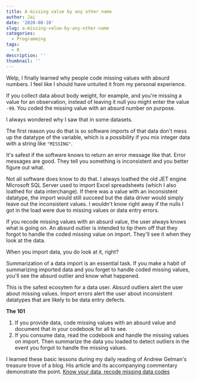 ```yaml
---
title: A missing value by any other name
author: Jai
date: '2020-08-10'
slug: a-missing-value-by-any-other-name
categories:
  - Programming
tags:
  - R
description: ''
thumbnail: ''
---
```


Welp, I finally learned why people code missing values with absurd numbers. I feel like I should have untuited it from my personal experience.

If you collect data about body weight, for example, and you're missing a value for an observation, instead of leaving it null you might enter the value `-99`. You coded the missing value with an absurd number on purpose.

I always wondered why I saw that in some datasets.

The first reason you do that is so software imports of that data don't mess up the datatype of the variable, which is a possibility if you mix integer data with a string like `"MISSING"`.

It's safest if the software knows to return an error message like that. Error messages are good. They tell you something is inconsistent and you better figure out what.

Not all software does know to do that. I always loathed the old JET engine Microsoft SQL Server used to import Excel spreadsheets (which I also loathed for data interchange). If there was a value with an inconsistent datatype, the import would still succeed but the data driver would simply leave out the inconsistent values. I wouldn't know right away if the nulls I got in the load were due to missing values or data entry errors.

If you recode missing values with an absurd value, the user always knows what is going on. An absurd outlier is intended to tip them off that they forgot to handle the coded missing value on import. They'll see it when they look at the data.

When you import data, you do look at it, right?

Summarization of a data import is an essential task. If you make a habit of summarizing imported data and you forget to handle coded missing values, you'll see the absurd outlier and know what happened.

This is the safest ecosytem for a data user. Absurd outliers alert the user about missing values. Import errors alert the user about inconsistent datatypes that are likely to be data entry defects.

**The 101**

1. If you provide data, code missing values with an absurd value and document that in your codebook for all to see.
1. If you consume data, read the codebook and handle the missing values on import. Then summarize the data you loaded to detect outliers in the event you forgot to handle the missing values.

I learned these basic lessons during my daily reading of Andrew Gelman's treasure trove of a blog. His article and its accompanying commentary demonstrate the point. [Know your data, recode missing data codes](https://statmodeling.stat.columbia.edu/2020/08/10/know-your-data-recode-missing-data-codes/)